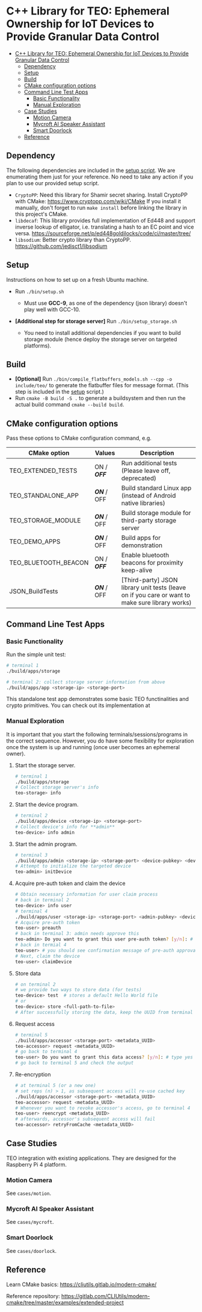 # C++ Library for TEO: Ephemeral Ownership for IoT Devices to Provide Granular Data Control

- [C++ Library for TEO: Ephemeral Ownership for IoT Devices to Provide Granular Data Control](#c-library-for-teo-ephemeral-ownership-for-iot-devices-to-provide-granular-data-control)
  - [Dependency](#dependency)
  - [Setup](#setup)
  - [Build](#build)
  - [CMake configuration options](#cmake-configuration-options)
  - [Command Line Test Apps](#command-line-test-apps)
    - [Basic Functionality](#basic-functionality)
    - [Manual Exploration](#manual-exploration)
  - [Case Studies](#case-studies)
    - [Motion Camera](#motion-camera)
    - [Mycroft AI Speaker Assistant](#mycroft-ai-speaker-assistant)
    - [Smart Doorlock](#smart-doorlock)
  - [Reference](#reference)


## Dependency

The following dependencies are included in the [setup script](#setup). We are enumerating them just for your reference. No need to take any action if you plan to use our provided setup script.

- `CryptoPP`: Need this library for Shamir secret sharing.
Install CryptoPP with CMake: https://www.cryptopp.com/wiki/CMake
If you install it manually, don't forget to run `make install` before
linking the library in this project's CMake.
- `libdecaf`: This library provides full implementation of Ed448 and support inverse lookup of elligator, i.e. translating a hash to an EC point and vice versa. https://sourceforge.net/p/ed448goldilocks/code/ci/master/tree/
- `libsodium`: Better crypto library than CryptoPP. https://github.com/jedisct1/libsodium


## Setup

Instructions on how to set up on a fresh Ubuntu machine.

- Run `./bin/setup.sh`
  - Must use **GCC-9**, as one of the dependency (json library) doesn't play well with GCC-10.

- **[Additional step for storage server]**
Run `./bin/setup_storage.sh`
  - You need to install additional dependencies if you want to build storage module (hence deploy the storage server on targeted platforms).

## Build

- **[Optional]** Run `./bin/compile_flatbuffers_models.sh --cpp -o include/teo/` to generate the flatbuffer files for message format. (This step is included in the [setup](#setup) script.)
- Run `cmake -B build -S .` to generate a buildsystem and then run the actual build command `cmake --build build`. 

## CMake configuration options

Pass these options to CMake configuration command, e.g.

| CMake option | Values | Description |
| ------------ | ------ | ----------- |
| TEO_EXTENDED_TESTS | ON / ***OFF*** | Run additional tests (Please leave off, deprecated) |
| TEO_STANDALONE_APP | ***ON*** / OFF | Build standard Linux app (instead of Android native libraries) |
| TEO_STORAGE_MODULE | ***ON*** / OFF | Build storage module for third-party storage server |
| TEO_DEMO_APPS | ***ON*** / OFF | Build apps for demonstration |
| TEO_BLUETOOTH_BEACON | ON / ***OFF*** | Enable bluetooth beacons for proximity keep-alive |
| JSON_BuildTests | ***ON*** / OFF | [Third-party] JSON library unit tests (leave on if you care or want to make sure library works) |

## Command Line Test Apps

### Basic Functionality

Run the simple unit test:
```bash
# terminal 1
./build/apps/storage

# terminal 2: collect storage server information from above
./build/apps/app <storage-ip> <storage-port>
```
This standalone test app demonstrates some basic TEO functinalities and crypto primitives. You can check out its implementation at 

### Manual Exploration

It is important that you start the following terminals/sessions/programs in the correct sequence. However, you do have some flexibility for exploration once the system is up and running (once user becomes an ephemeral owner).

1. Start the storage server.
   ```bash
   # terminal 1
   ./build/apps/storage
   # Collect storage server's info
   teo-storage> info 
   ```
2. Start the device program.
   ```bash
   # terminal 2
   ./build/apps/device <storage-ip> <storage-port>
   # Collect device's info for **admin**
   teo-device> info admin
   ```
3. Start the admin program.
    ```bash
    # terminal 3
    ./build/apps/admin <storage-ip> <storage-port> <device-pubkey> <device-secret>
    # Attempt to initialize the targeted device
    teo-admin> initDevice
    ```
4. Acquire pre-auth token and claim the device
    ```bash 
    # Obtain necessary information for user claim process
    # back in terminal 2
    teo-device> info user
    # terminal 4
    ./build/apps/user <storage-ip> <storage-port> <admin-pubkey> <device-pubkey>
    # Acquire pre-auth token
    teo-user> preauth
    # back in terminal 3: admin needs approve this
    teo-admin> Do you want to grant this user pre-auth token? [y/n]: # type yes or no
    # back in termial 4
    teo-user> # you should see confirmation message of pre-auth approval here
    # Next, claim the device
    teo-user> claimDevice
    ```
5. Store data
    ```bash 
    # on terminal 2
    # we provide two ways to store data (for tests)
    teo-device> test  # stores a default Hello World file
    # or
    teo-device> store <full-path-to-file>
    # After successfully storing the data, keep the UUID from terminal output as you will need it later
    ```
6. Request access 
    ```bash
    # terminal 5
    ./build/apps/accessor <storage-port> <metadata_UUID>
    teo-accessor> request <metadata_UUID>
    # go back to terminal 4
    teo-user> Do you want to grant this data access? [y/n]: # type yes or no
    # go back to terminal 5 and check the output
    ```
7. Re-encryption
    ```bash
    # at terminal 5 (or a new one) 
    # set reps (n) > 1, as subsequent access will re-use cached key 
    ./build/apps/accessor <storage-port> <metadata_UUID>
    teo-accessor> request <metadata_UUID>
    # Whenever you want to revoke accessor's access, go to terminal 4
    teo-user> reencrypt <metadata_UUID>
    # afterwards, accessor's subsequent access will fail
    teo-accessor> retryFromCache <metadata_UUID>
    ```


## Case Studies

TEO integration with existing applications. They are designed for the Raspberry Pi 4 platform.

### Motion Camera

See `cases/motion`.

### Mycroft AI Speaker Assistant

See `cases/mycroft`.

### Smart Doorlock

See `cases/doorlock`.


## Reference

Learn CMake basics: https://cliutils.gitlab.io/modern-cmake/

Reference repository: https://gitlab.com/CLIUtils/modern-cmake/tree/master/examples/extended-project


